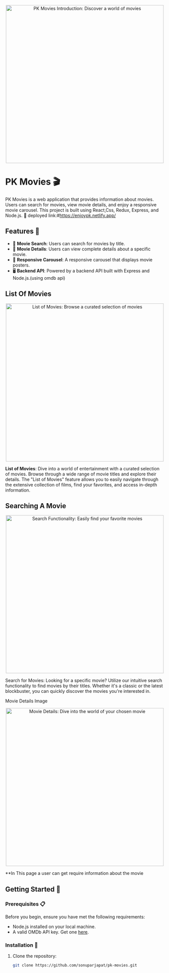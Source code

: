 <!-- Introduction Image -->
<p align="center">
  <img src="https://github.com/sonuparjapat/pkMovies/assets/115461488/e3886523-67f2-47d4-81b1-49a3d66b9dc2" alt="PK Movies Introduction: Discover a world of movies" width="500" />
</p>

# PK Movies 🎬

PK Movies is a web application that provides information about movies. Users can search for movies, view movie details, and enjoy a responsive movie carousel. This project is built using React,Css, Redux, Express, and Node.js. 🚀
deployed link:#https://enjoypk.netlify.app/

## Features 🌟

- 🎥 **Movie Search**: Users can search for movies by title.
- 📜 **Movie Details**: Users can view complete details about a specific movie.
- 🎠 **Responsive Carousel**: A responsive carousel that displays movie posters.
- 🖥️ **Backend API**: Powered by a backend API built with Express and Node.js.(using omdb api)

## List Of Movies
<!-- Add an image that shows the list of movies here -->
<p align="center">
  <img src="https://github.com/sonuparjapat/pkMovies/assets/115461488/75c59481-e265-4fe0-b050-00ee1157eb6f" alt="List of Movies: Browse a curated selection of movies" width="500" />
</p>

**List of Movies**: Dive into a world of entertainment with a curated selection of movies. Browse through a wide range of movie titles and explore their details. The "List of Movies" feature allows you to easily navigate through the extensive collection of films, find your favorites, and access in-depth information.

## Searching A Movie
<!-- Add an image that shows movie details here -->
<!-- Add an image that shows the search functionality here -->
<p align="center">
  <img src="https://github.com/sonuparjapat/pkMovies/assets/115461488/ec3ca8ed-2d8b-42f7-b5eb-d6f6939a412a" alt="Search Functionality: Easily find your favorite movies" width="500" />
</p>
Search for Movies: Looking for a specific movie? Utilize our intuitive search functionality to find movies by their titles. Whether it's a classic or the latest blockbuster, you can quickly discover the movies you're interested in.


Movie Details Image
<!-- Add an image that shows movie details here -->
<p align="center">
  <img src="https://github.com/sonuparjapat/pkMovies/assets/115461488/c89760e1-1e05-4270-85fa-14db9f3d06c1" alt="Movie Details: Dive into the world of your chosen movie" width="500" />
</p>

 **In This page a user can get require information about the movie 

 
## Getting Started 🚦

### Prerequisites 📋

Before you begin, ensure you have met the following requirements:

- Node.js installed on your local machine.
- A valid OMDb API key. Get one [here](http://www.omdbapi.com/).

### Installation 🚚

1. Clone the repository:

   ```bash
   git clone https://github.com/sonuparjapat/pk-movies.git
